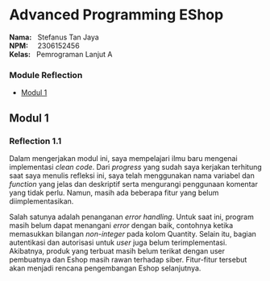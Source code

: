 # Advanced Programming EShop
**Nama:**   &nbsp; Stefanus Tan Jaya<br>
**NPM:**    &nbsp;&ensp; 2306152456<br>
**Kelas:**  &nbsp; Pemrograman Lanjut A<br>

### Module Reflection
- [Modul 1](#modul-1)

## Modul 1
### Reflection 1.1
Dalam mengerjakan modul ini, saya mempelajari ilmu baru mengenai implementasi *clean code*. Dari *progress* yang sudah saya kerjakan terhitung saat saya menulis refleksi ini, saya telah menggunakan nama variabel dan *function* yang jelas dan deskriptif serta mengurangi penggunaan komentar yang tidak perlu. Namun, masih ada beberapa fitur yang belum diimplementasikan.

Salah satunya adalah penanganan *error handling*. Untuk saat ini, program masih belum dapat menangani *error* dengan baik, contohnya ketika memasukkan bilangan *non-integer* pada kolom Quantity. Selain itu, bagian autentikasi dan autorisasi untuk *user* juga belum terimplementasi. Akibatnya, produk yang terbuat masih belum terikat dengan user pembuatnya dan Eshop masih rawan terhadap siber. Fitur-fitur tersebut akan menjadi rencana pengembangan Eshop selanjutnya.